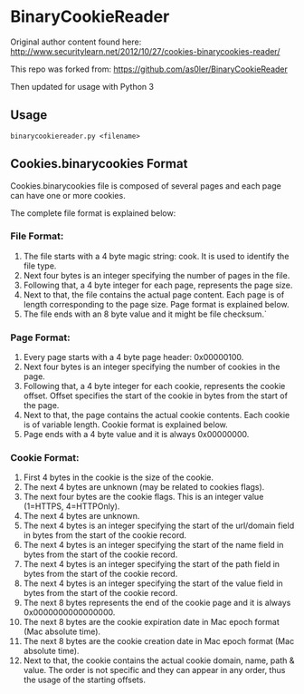 # BinaryCookieReader

Original author content found here: http://www.securitylearn.net/2012/10/27/cookies-binarycookies-reader/

This repo was forked from: https://github.com/as0ler/BinaryCookieReader

Then updated for usage with Python 3

## Usage

`
binarycookiereader.py <filename>
`

## Cookies.binarycookies Format

Cookies.binarycookies file is composed of several pages and each page can have one or more cookies.

The complete file format is explained below:

### File Format:
1. The file starts with a 4 byte magic string: cook. It is used to identify the file type.
2. Next four bytes is an integer specifying the number of pages in the file.
3. Following that, a 4 byte integer for each page, represents the page size.
4. Next to that, the file contains the actual page content. Each page is of length corresponding to the page size. Page format is explained below.
5. The file ends with an 8 byte value and it might be file checksum.`

### Page Format:
1. Every page starts with a 4 byte page header: 0x00000100.
2. Next four bytes is an integer specifying the number of cookies in the page.
3. Following that, a 4 byte integer for each cookie, represents the cookie offset. Offset specifies the start of the cookie in bytes from the start of the page.
4. Next to that, the page contains the actual cookie contents. Each cookie is of variable length. Cookie format is explained below.
5. Page ends with a 4 byte value and it is always 0x00000000.

### Cookie Format:
1. First 4 bytes in the cookie is the size of the cookie.
2. The next 4 bytes are unknown (may be related to cookies flags).
3. The next four bytes are the cookie flags. This is an integer value (1=HTTPS, 4=HTTPOnly).
4. The next 4 bytes are unknown.
5. The next 4 bytes is an integer specifying the start of the url/domain field in bytes from the start of the cookie record.
6. The next 4 bytes is an integer specifying the start of the name field in bytes from the start of the cookie record.
7. The next 4 bytes is an integer specifying the start of the path field in bytes from the start of the cookie record.
8. The next 4 bytes is an integer specifying the start of the value field in bytes from the start of the cookie record.
9. The next 8 bytes represents the end of the cookie page and it is always 0x0000000000000000.
10. The next 8 bytes are the cookie expiration date in Mac epoch format (Mac absolute time).
11. The next 8 bytes are the cookie creation date in Mac epoch format (Mac absolute time).
12. Next to that, the cookie contains the actual cookie domain, name, path & value. The order is not specific and they can appear in any order, thus the usage of the starting offsets.
